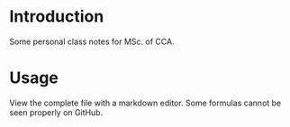 # Introduction

Some personal class notes for MSc. of CCA.

# Usage

View the complete file with a markdown editor. Some formulas cannot be seen properly on GitHub.
